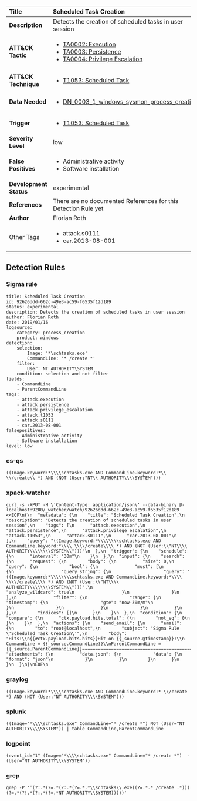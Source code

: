 | Title                    | Scheduled Task Creation       |
|:-------------------------|:------------------|
| **Description**          | Detects the creation of scheduled tasks in user session |
| **ATT&amp;CK Tactic**    |  <ul><li>[TA0002: Execution](https://attack.mitre.org/tactics/TA0002)</li><li>[TA0003: Persistence](https://attack.mitre.org/tactics/TA0003)</li><li>[TA0004: Privilege Escalation](https://attack.mitre.org/tactics/TA0004)</li></ul>  |
| **ATT&amp;CK Technique** | <ul><li>[T1053: Scheduled Task](https://attack.mitre.org/techniques/T1053)</li></ul>  |
| **Data Needed**          | <ul><li>[DN_0003_1_windows_sysmon_process_creation](../Data_Needed/DN_0003_1_windows_sysmon_process_creation.md)</li></ul>  |
| **Trigger**              | <ul><li>[T1053: Scheduled Task](../Triggers/T1053.md)</li></ul>  |
| **Severity Level**       | low |
| **False Positives**      | <ul><li>Administrative activity</li><li>Software installation</li></ul>  |
| **Development Status**   | experimental |
| **References**           |  There are no documented References for this Detection Rule yet  |
| **Author**               | Florian Roth |
| Other Tags           | <ul><li>attack.s0111</li><li>car.2013-08-001</li></ul> | 

## Detection Rules

### Sigma rule

```
title: Scheduled Task Creation
id: 92626ddd-662c-49e3-ac59-f6535f12d189
status: experimental
description: Detects the creation of scheduled tasks in user session
author: Florian Roth
date: 2019/01/16
logsource:
    category: process_creation
    product: windows
detection:
    selection:
        Image: '*\schtasks.exe'
        CommandLine: '* /create *'
    filter:
        User: NT AUTHORITY\SYSTEM
    condition: selection and not filter
fields:
    - CommandLine
    - ParentCommandLine
tags:
    - attack.execution
    - attack.persistence
    - attack.privilege_escalation
    - attack.t1053
    - attack.s0111
    - car.2013-08-001
falsepositives:
    - Administrative activity
    - Software installation
level: low

```





### es-qs
    
```
((Image.keyword:*\\\\schtasks.exe AND CommandLine.keyword:*\\ \\/create\\ *) AND (NOT (User:"NT\\ AUTHORITY\\\\SYSTEM")))
```


### xpack-watcher
    
```
curl -s -XPUT -H \'Content-Type: application/json\' --data-binary @- localhost:9200/_watcher/watch/92626ddd-662c-49e3-ac59-f6535f12d189 <<EOF\n{\n  "metadata": {\n    "title": "Scheduled Task Creation",\n    "description": "Detects the creation of scheduled tasks in user session",\n    "tags": [\n      "attack.execution",\n      "attack.persistence",\n      "attack.privilege_escalation",\n      "attack.t1053",\n      "attack.s0111",\n      "car.2013-08-001"\n    ],\n    "query": "((Image.keyword:*\\\\\\\\schtasks.exe AND CommandLine.keyword:*\\\\ \\\\/create\\\\ *) AND (NOT (User:\\"NT\\\\ AUTHORITY\\\\\\\\SYSTEM\\")))"\n  },\n  "trigger": {\n    "schedule": {\n      "interval": "30m"\n    }\n  },\n  "input": {\n    "search": {\n      "request": {\n        "body": {\n          "size": 0,\n          "query": {\n            "bool": {\n              "must": [\n                {\n                  "query_string": {\n                    "query": "((Image.keyword:*\\\\\\\\schtasks.exe AND CommandLine.keyword:*\\\\ \\\\/create\\\\ *) AND (NOT (User:\\"NT\\\\ AUTHORITY\\\\\\\\SYSTEM\\")))",\n                    "analyze_wildcard": true\n                  }\n                }\n              ],\n              "filter": {\n                "range": {\n                  "timestamp": {\n                    "gte": "now-30m/m"\n                  }\n                }\n              }\n            }\n          }\n        },\n        "indices": []\n      }\n    }\n  },\n  "condition": {\n    "compare": {\n      "ctx.payload.hits.total": {\n        "not_eq": 0\n      }\n    }\n  },\n  "actions": {\n    "send_email": {\n      "email": {\n        "to": "root@localhost",\n        "subject": "Sigma Rule \'Scheduled Task Creation\'",\n        "body": "Hits:\\n{{#ctx.payload.hits.hits}}Hit on {{_source.@timestamp}}:\\n      CommandLine = {{_source.CommandLine}}\\nParentCommandLine = {{_source.ParentCommandLine}}================================================================================\\n{{/ctx.payload.hits.hits}}",\n        "attachments": {\n          "data.json": {\n            "data": {\n              "format": "json"\n            }\n          }\n        }\n      }\n    }\n  }\n}\nEOF\n
```


### graylog
    
```
((Image.keyword:*\\\\schtasks.exe AND CommandLine.keyword:* \\/create *) AND (NOT (User:"NT AUTHORITY\\\\SYSTEM")))
```


### splunk
    
```
((Image="*\\\\schtasks.exe" CommandLine="* /create *") NOT (User="NT AUTHORITY\\\\SYSTEM")) | table CommandLine,ParentCommandLine
```


### logpoint
    
```
(event_id="1" (Image="*\\\\schtasks.exe" CommandLine="* /create *")  -(User="NT AUTHORITY\\\\SYSTEM"))
```


### grep
    
```
grep -P '^(?:.*(?=.*(?:.*(?=.*.*\\schtasks\\.exe)(?=.*.* /create .*)))(?=.*(?!.*(?:.*(?=.*NT AUTHORITY\\SYSTEM)))))'
```



